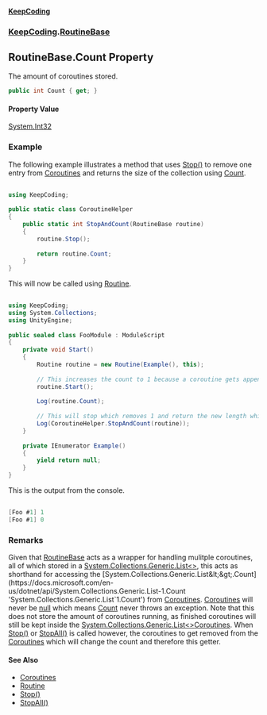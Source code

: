 #### [KeepCoding](index.md 'index')
### [KeepCoding](KeepCoding.md 'KeepCoding').[RoutineBase](KeepCoding_RoutineBase.md 'KeepCoding.RoutineBase')
## RoutineBase.Count Property
The amount of coroutines stored.  
```csharp
public int Count { get; }
```
#### Property Value
[System.Int32](https://docs.microsoft.com/en-us/dotnet/api/System.Int32 'System.Int32')
### Example
The following example illustrates a method that uses [Stop()](KeepCoding_RoutineBase_Stop().md 'KeepCoding.RoutineBase.Stop()') to remove one entry from [Coroutines](KeepCoding_RoutineBase_Coroutines.md 'KeepCoding.RoutineBase.Coroutines') and returns the size of the collection using [Count](KeepCoding_RoutineBase_Count.md 'KeepCoding.RoutineBase.Count').  
```csharp
  
using KeepCoding;  
  
public static class CoroutineHelper  
{  
    public static int StopAndCount(RoutineBase routine)  
    {  
        routine.Stop();  
          
        return routine.Count;  
    }  
}  
```
  
This will now be called using [Routine](KeepCoding_Routine.md 'KeepCoding.Routine').  
```csharp
  
using KeepCoding;  
using System.Collections;  
using UnityEngine;  
  
public sealed class FooModule : ModuleScript  
{  
    private void Start()  
    {  
        Routine routine = new Routine(Example(), this);  
          
        // This increases the count to 1 because a coroutine gets appended.  
        routine.Start();  
          
        Log(routine.Count);  
          
        // This will stop which removes 1 and return the new length which is 0.  
        Log(CoroutineHelper.StopAndCount(routine));  
    }  
      
    private IEnumerator Example()  
    {  
        yield return null;  
    }  
}  
```
  
This is the output from the console.  
```csharp
  
[Foo #1] 1  
[Foo #1] 0  
```
### Remarks
Given that [RoutineBase](KeepCoding_RoutineBase.md 'KeepCoding.RoutineBase') acts as a wrapper for handling mulitple coroutines, all of which stored in a [System.Collections.Generic.List&lt;&gt;](https://docs.microsoft.com/en-us/dotnet/api/System.Collections.Generic.List-1 'System.Collections.Generic.List`1'), this acts as shorthand for accessing the [System.Collections.Generic.List&lt;&gt;.Count](https://docs.microsoft.com/en-us/dotnet/api/System.Collections.Generic.List-1.Count 'System.Collections.Generic.List`1.Count') from [Coroutines](KeepCoding_RoutineBase_Coroutines.md 'KeepCoding.RoutineBase.Coroutines'). [Coroutines](KeepCoding_RoutineBase_Coroutines.md 'KeepCoding.RoutineBase.Coroutines') will never be [null](https://docs.microsoft.com/en-us/dotnet/csharp/language-reference/keywords/null 'https://docs.microsoft.com/en-us/dotnet/csharp/language-reference/keywords/null') which means [Count](KeepCoding_RoutineBase_Count.md 'KeepCoding.RoutineBase.Count') never throws an exception. Note that this does not store the amount of coroutines running, as finished coroutines will still be kept inside the [System.Collections.Generic.List&lt;&gt;](https://docs.microsoft.com/en-us/dotnet/api/System.Collections.Generic.List-1 'System.Collections.Generic.List`1')[Coroutines](KeepCoding_RoutineBase_Coroutines.md 'KeepCoding.RoutineBase.Coroutines'). When [Stop()](KeepCoding_RoutineBase_Stop().md 'KeepCoding.RoutineBase.Stop()') or [StopAll()](KeepCoding_RoutineBase_StopAll().md 'KeepCoding.RoutineBase.StopAll()') is called however, the coroutines to get removed from the [Coroutines](KeepCoding_RoutineBase_Coroutines.md 'KeepCoding.RoutineBase.Coroutines') which will change the count and therefore this getter.
#### See Also
- [Coroutines](KeepCoding_RoutineBase_Coroutines.md 'KeepCoding.RoutineBase.Coroutines')
- [Routine](KeepCoding_Routine.md 'KeepCoding.Routine')
- [Stop()](KeepCoding_RoutineBase_Stop().md 'KeepCoding.RoutineBase.Stop()')
- [StopAll()](KeepCoding_RoutineBase_StopAll().md 'KeepCoding.RoutineBase.StopAll()')
